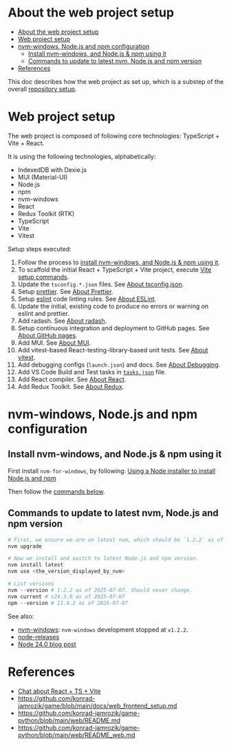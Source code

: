 
# About the web project setup

- [About the web project setup](#about-the-web-project-setup)
- [Web project setup](#web-project-setup)
- [nvm-windows, Node.js and npm configuration](#nvm-windows-nodejs-and-npm-configuration)
  - [Install nvm-windows, and Node.js \& npm using it](#install-nvm-windows-and-nodejs--npm-using-it)
  - [Commands to update to latest nvm, Node.js and npm version](#commands-to-update-to-latest-nvm-nodejs-and-npm-version)
- [References](#references)

This doc describes how the web project as set up, which is a substep of the overall [repository setup](./about_setup_repo.md).

# Web project setup

The web project is composed of following core technologies: TypeScript + Vite + React.

It is using the following technologies, alphabetically:

- IndexedDB with Dexie.js
- MUI (Material-UI)
- Node.js
- npm
- nvm-windows
- React
- Redux Toolkit (RTK)
- TypeScript
- Vite
- Vitest

Setup steps executed:

1. Follow the process to [install nvm-windows, and Node.js & npm using it](#install-nvm-windows-and-nodejs--npm-using-it).
2. To scaffold the initial React + TypeScript + Vite project, execute [Vite setup commands](about_vite.md#vite-setup-commands).
3. Update the `tsconfig.*.json` files. See [About tsconfig.json](about_tsconfig.md).
4. Setup [prettier]. See [About Prettier](about_prettier.md).
5. Setup [eslint] code linting rules. See [About ESLint](about_eslint.md).
6. Update the initial, existing code to produce no errors or warning on eslint and prettier.
7. Add radash. See [About radash](about_radash_lodash.md).
8. Setup continuous integration and deployment to GitHub pages. See [About GitHub pages](about_github_pages.md).
9. Add MUI. See [About MUI](about_mui.md).
10. Add vitest-based React-testing-library-based unit tests. See [About vitest](about_vitest.md).
11. Add debugging configs (`launch.json`) and docs. See [About Debugging](about_debugging.md).
12. Add VS Code Build and Test tasks in [`tasks.json`](../.vscode/tasks.json) file.
13. Add React compiler. See [About React](about_react.md).
14. Add Redux Toolkit. See [About Redux](about_redux.md).

# nvm-windows, Node.js and npm configuration

## Install nvm-windows, and Node.js & npm using it

First install `nvm-for-windows`, by following: [Using a Node installer to install Node.js and npm][npm-use-nvm]

Then follow the [commands below](#commands-to-update-to-latest-nvm-nodejs-and-npm-version).

## Commands to update to latest nvm, Node.js and npm version

```powershell
# First, we ensure we are on latest nvm, which should be `1.2.2` as of 2025-07-07 and never go above that.
nvm upgrade

# Now we install and switch to latest Node.js and npm version.
nvm install latest
nvm use <the_version_displayed_by_nvm>

# List versions
nvm --version # 1.2.2 as of 2025-07-07. Should never change.
nvm current # v24.3.0 as of 2025-07-07
npm --version # 11.4.2 as of 2025-07-07
```

See also:

- [nvm-windows]: `nvm-windows` development stopped at `v1.2.2`.
- [node-releases]
- [Node 24.0 blog post][node-24.0-blog]

# References

- [Chat about React + TS + Vite]
- https://github.com/konrad-jamrozik/game/blob/main/docs/web_frontend_setup.md
- https://github.com/konrad-jamrozik/game-python/blob/main/web/README.md
- https://github.com/konrad-jamrozik/game-python/blob/main/web/README_web.md

[Chat about React + TS + Vite]: https://chatgpt.com/c/684e85cf-dc74-8011-ae8b-18e5d8a16be4
[eslint]: https://eslint.org/
[node-24.0-blog]: https://nodejs.org/en/blog/release/v24.0.0
[node-releases]: https://nodejs.org/en/about/previous-releases
[npm-use-nvm]: https://docs.npmjs.com/downloading-and-installing-node-js-and-npm#using-a-node-version-manager-to-install-nodejs-and-npm
[nvm-windows]: https://github.com/coreybutler/nvm-windows
[prettier]: https://prettier.io/
